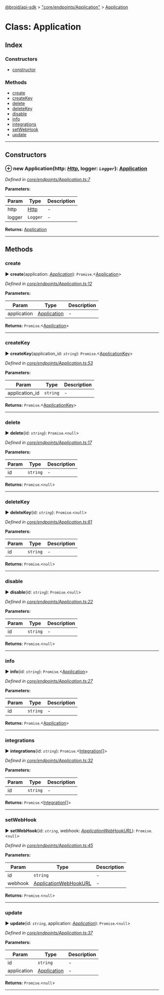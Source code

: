 [@broid/api-sdk](../README.md) > ["core/endpoints/Application"](../modules/_core_endpoints_application_.md) > [Application](../classes/_core_endpoints_application_.application.md)



# Class: Application

## Index

### Constructors

* [constructor](_core_endpoints_application_.application.md#constructor)


### Methods

* [create](_core_endpoints_application_.application.md#create)
* [createKey](_core_endpoints_application_.application.md#createkey)
* [delete](_core_endpoints_application_.application.md#delete)
* [deleteKey](_core_endpoints_application_.application.md#deletekey)
* [disable](_core_endpoints_application_.application.md#disable)
* [info](_core_endpoints_application_.application.md#info)
* [integrations](_core_endpoints_application_.application.md#integrations)
* [setWebHook](_core_endpoints_application_.application.md#setwebhook)
* [update](_core_endpoints_application_.application.md#update)



---
## Constructors
<a id="constructor"></a>


### ⊕ **new Application**(http: *[Http](_core_helpers_http_.http.md)*, logger: *`Logger`*): [Application](_core_endpoints_application_.application.md)



*Defined in [core/endpoints/Application.ts:7](https://github.com/broidHQ/broid-api-js-sdk/blob/0f18411/src/core/endpoints/Application.ts#L7)*



**Parameters:**

| Param | Type | Description |
| ------ | ------ | ------ |
| http | [Http](_core_helpers_http_.http.md)   |  - |
| logger | `Logger`   |  - |





**Returns:** [Application](_core_endpoints_application_.application.md)

---



## Methods
<a id="create"></a>

###  create

► **create**(application: *[Application](../interfaces/_core_interfaces_.application.md)*): `Promise`.<[Application](../interfaces/_core_interfaces_.application.md)>




*Defined in [core/endpoints/Application.ts:12](https://github.com/broidHQ/broid-api-js-sdk/blob/0f18411/src/core/endpoints/Application.ts#L12)*



**Parameters:**

| Param | Type | Description |
| ------ | ------ | ------ |
| application | [Application](../interfaces/_core_interfaces_.application.md)   |  - |





**Returns:** `Promise`.<[Application](../interfaces/_core_interfaces_.application.md)>





___

<a id="createkey"></a>

###  createKey

► **createKey**(application_id: *`string`*): `Promise`.<[ApplicationKey](../interfaces/_core_interfaces_.applicationkey.md)>




*Defined in [core/endpoints/Application.ts:53](https://github.com/broidHQ/broid-api-js-sdk/blob/0f18411/src/core/endpoints/Application.ts#L53)*



**Parameters:**

| Param | Type | Description |
| ------ | ------ | ------ |
| application_id | `string`   |  - |





**Returns:** `Promise`.<[ApplicationKey](../interfaces/_core_interfaces_.applicationkey.md)>





___

<a id="delete"></a>

###  delete

► **delete**(id: *`string`*): `Promise`.<`null`>




*Defined in [core/endpoints/Application.ts:17](https://github.com/broidHQ/broid-api-js-sdk/blob/0f18411/src/core/endpoints/Application.ts#L17)*



**Parameters:**

| Param | Type | Description |
| ------ | ------ | ------ |
| id | `string`   |  - |





**Returns:** `Promise`.<`null`>





___

<a id="deletekey"></a>

###  deleteKey

► **deleteKey**(id: *`string`*): `Promise`.<`null`>




*Defined in [core/endpoints/Application.ts:61](https://github.com/broidHQ/broid-api-js-sdk/blob/0f18411/src/core/endpoints/Application.ts#L61)*



**Parameters:**

| Param | Type | Description |
| ------ | ------ | ------ |
| id | `string`   |  - |





**Returns:** `Promise`.<`null`>





___

<a id="disable"></a>

###  disable

► **disable**(id: *`string`*): `Promise`.<`null`>




*Defined in [core/endpoints/Application.ts:22](https://github.com/broidHQ/broid-api-js-sdk/blob/0f18411/src/core/endpoints/Application.ts#L22)*



**Parameters:**

| Param | Type | Description |
| ------ | ------ | ------ |
| id | `string`   |  - |





**Returns:** `Promise`.<`null`>





___

<a id="info"></a>

###  info

► **info**(id: *`string`*): `Promise`.<[Application](../interfaces/_core_interfaces_.application.md)>




*Defined in [core/endpoints/Application.ts:27](https://github.com/broidHQ/broid-api-js-sdk/blob/0f18411/src/core/endpoints/Application.ts#L27)*



**Parameters:**

| Param | Type | Description |
| ------ | ------ | ------ |
| id | `string`   |  - |





**Returns:** `Promise`.<[Application](../interfaces/_core_interfaces_.application.md)>





___

<a id="integrations"></a>

###  integrations

► **integrations**(id: *`string`*): `Promise`.<[Integration](../interfaces/_core_interfaces_.integration.md)[]>




*Defined in [core/endpoints/Application.ts:32](https://github.com/broidHQ/broid-api-js-sdk/blob/0f18411/src/core/endpoints/Application.ts#L32)*



**Parameters:**

| Param | Type | Description |
| ------ | ------ | ------ |
| id | `string`   |  - |





**Returns:** `Promise`.<[Integration](../interfaces/_core_interfaces_.integration.md)[]>





___

<a id="setwebhook"></a>

###  setWebHook

► **setWebHook**(id: *`string`*, webhook: *[ApplicationWebHookURL](../interfaces/_core_interfaces_.applicationwebhookurl.md)*): `Promise`.<`null`>




*Defined in [core/endpoints/Application.ts:45](https://github.com/broidHQ/broid-api-js-sdk/blob/0f18411/src/core/endpoints/Application.ts#L45)*



**Parameters:**

| Param | Type | Description |
| ------ | ------ | ------ |
| id | `string`   |  - |
| webhook | [ApplicationWebHookURL](../interfaces/_core_interfaces_.applicationwebhookurl.md)   |  - |





**Returns:** `Promise`.<`null`>





___

<a id="update"></a>

###  update

► **update**(id: *`string`*, application: *[Application](../interfaces/_core_interfaces_.application.md)*): `Promise`.<`null`>




*Defined in [core/endpoints/Application.ts:37](https://github.com/broidHQ/broid-api-js-sdk/blob/0f18411/src/core/endpoints/Application.ts#L37)*



**Parameters:**

| Param | Type | Description |
| ------ | ------ | ------ |
| id | `string`   |  - |
| application | [Application](../interfaces/_core_interfaces_.application.md)   |  - |





**Returns:** `Promise`.<`null`>





___


